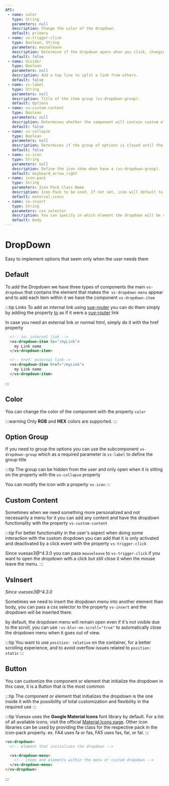 ```yaml
---
API:
 - name: color
   type: String
   parameters: null
   description: Change the color of the dropdown.
   default: primary
 - name: vs-trigger-click
   type: Boolean, String
   parameters: mouseleave
   description: Determine if the dropdown opens when you click, changing the default functionality. You can pass "mouseleave",  in which case the dropdown opens when you click, but closes automatically when the mouse leave the dropdown.
   default: false
 - name: divider
   type: Boolean
   parameters: null
   description: Add a top line to split a link from others.
   default: false
 - name: vs-label
   type: String
   parameters: null
   description: Title of the item group (vs-dropdown-group).
   default: Options
 - name: vs-custom-content
   type: Boolean
   parameters: null
   description: Determines whether the component will contain custom elements.
   default: false
 - name: vs-collapse
   type: Boolean
   parameters: null
   description: Determines if the group of options is closed until the user poses in the title (vs-dropdown-group).
   default: false
 - name: vs-icon
   type: String
   parameters: null
   description: Define the icon show when have a (vs-dropdown-group).
   default: keyboard_arrow_right
 - name: icon-pack
   type: String
   parameters: Icon Pack Class Name
   description: Icon Pack to be used. If not set, icon will default to Material Icons. ex. FA4 uses fa or fas, FA5 uses fas, far, or fal.
   default: material-icons
 - name: vs-insert
   type: String
   parameters: css selector
   description: You can specify in which element the dropdown will be created, with a selector
   default: body
---
```


# DropDown

<box header>

  Easy to implement options that seem only when the user needs them

</box>

<box>

## Default

To add the Dropdown we have three types of components the main `vs-dropdown` that contains the element that makes the` vs-dropdown-menu` appear and to add each item within it we have the component `vs-dropdown-item`

:::tip Links
  To add an internal link using [vue-router](https://router.vuejs.org/) you can do them simply by adding the property [to](https://router.vuejs.org/api/#to) as if it were a [vue-router](https://router.vuejs.org/) link

  In case you need an external link or normal html, simply do it with the href property

  ```html
    <!-- to: internal link -->
    <vs-dropdown-item to="/myLink">
      my Link name
    </vs-dropdown-item>

    <!-- href: external link-->
    <vs-dropdown-item href="/myLink">
      my Link name
    </vs-dropdown-item>
  ```
:::

<vuecode md>
<template #demo>
<div>
  <Demos-DropDown-Default />
</div>
</template>
<template #code>

```html
<template lang="html">
  <div class="examplex">

    <vs-dropdown >
      <a class="a-icon" href="#">
        Dropdown hover
        <vs-icon class="" icon="expand_more"></vs-icon>
      </a>

      <vs-dropdown-menu>
        <vs-dropdown-item>
          Option 1
        </vs-dropdown-item>
        <vs-dropdown-item>
          Option 2
        </vs-dropdown-item>
        <vs-dropdown-item divider>
          Option 3
        </vs-dropdown-item>
      </vs-dropdown-menu>
    </vs-dropdown>

    <vs-dropdown >
      <a class="a-icon" href.prevent>
        Dropdown Option Disabled
        <vs-icon class="" icon="expand_more"></vs-icon>
      </a>

      <vs-dropdown-menu>
        <vs-dropdown-item>
          Option 1
        </vs-dropdown-item>
        <vs-dropdown-item disabled>
          Option 2
        </vs-dropdown-item >
        <vs-dropdown-item disabled divider>
          Option 3
        </vs-dropdown-item>
      </vs-dropdown-menu>
    </vs-dropdown>
  </div>
</template>

<script>
export default {
}
</script>

<style lang="stylus">
.examplex
  display: flex;
  align-items: center;
  justify-content: center;
  .a-icon
    outline: none;
    text-decoration: none !important;
    display: flex;
    align-items: center;
    justify-content: center;
    i
      font-size: 18px;
</style>
```

</template>
</vuecode>
</box>


<box>

## Color

You can change the color of the component with the property `color`

:::warning
  Only **RGB** and **HEX** colors are supported.
:::

<vuecode md>
<template #demo>
<div>
  <Demos-DropDown-Color />
</div>
</template>
<template #code>

```html
<template lang="html">
  <div class="examplex">

    <input type="color" v-model="colorx">

    <vs-dropdown :color="colorx">
      <a class="a-icon" href="#">
        Dropdown hover
        <vs-icon class="" icon="expand_more"></vs-icon>
      </a>

      <vs-dropdown-menu>
        <vs-dropdown-item>
          option 1
        </vs-dropdown-item>
        <vs-dropdown-item>
          option 2
        </vs-dropdown-item>
        <vs-dropdown-item divider>
          option 3
        </vs-dropdown-item>
      </vs-dropdown-menu>
    </vs-dropdown>
  </div>
</template>

<script>
export default {
  data:()=>({
    colorx:'#c80948'
  }),
}
</script>

<style lang="stylus">
.examplex
  display: flex;
  align-items: center;
  justify-content: center;
  input[type="color"]
    border: 0px;
    width: 30px;
    height: 30px;
    display: block;
  .a-icon
    outline: none;
    text-decoration: none !important;
    display: flex;
    align-items: center;
    justify-content: center;
    i
      font-size: 18px;
</style>
```

</template>
</vuecode>
</box>

<box>

## Option Group

If you need to group the options you can use the subcomponent `vs-dropdown-group` which as a required parameter is `vs-label` to define the group title

:::tip
  The group can be hidden from the user and only open when it is sitting on the property with the `vs-collapse` property

  You can modify the icon with a property `vs-icon`
:::

<vuecode md>
<template #demo>
<div>
  <Demos-DropDown-Group />
</div>
</template>
<template #code>

```html
<template lang="html">
  <div class="examplex">
    <vs-dropdown>
      <a class="a-icon" href.prevent>
        Dropdown Option Group
        <vs-icon class="" icon="expand_more"></vs-icon>
      </a>

      <vs-dropdown-menu>
        <vs-dropdown-item>
          Option 1
        </vs-dropdown-item>
        <vs-dropdown-item>
          Option 2
        </vs-dropdown-item>
        <vs-dropdown-group>
          <vs-dropdown-item>
            Option 1
          </vs-dropdown-item>
          <vs-dropdown-item>
            Option 2
          </vs-dropdown-item>

          <vs-dropdown-group>
            <vs-dropdown-item>
              sub Options 1
            </vs-dropdown-item>
            <vs-dropdown-item>
              sub Options 2
            </vs-dropdown-item>
          </vs-dropdown-group>

        </vs-dropdown-group>
        <vs-dropdown-item divider>
          Option 3
        </vs-dropdown-item>
      </vs-dropdown-menu>
    </vs-dropdown>

    <vs-dropdown  >
      <a class="a-icon" href.prevent>
        Dropdown Group Collapse
        <vs-icon class="" icon="expand_more"></vs-icon>
      </a>

      <vs-dropdown-menu>
        <vs-dropdown-item to="/components/">
          Option 1
        </vs-dropdown-item>
        <vs-dropdown-item>
          Option 2
        </vs-dropdown-item>

        <vs-dropdown-group vs-collapse vs-label="Group Collapse" vs-icon="add">
          <vs-dropdown-item>
            Option Collapse 1
          </vs-dropdown-item>
          <vs-dropdown-item >
           Option Collapse 2
          </vs-dropdown-item>
          <vs-dropdown-group>
            <vs-dropdown-item>
              Sub Options 1
            </vs-dropdown-item>
            <vs-dropdown-item>
              Sub Options 2
            </vs-dropdown-item>

            <vs-dropdown-group vs-collapse>
              <vs-dropdown-item vs-label="Sub Collapse">
                Sub Collapse 1
              </vs-dropdown-item>
              <vs-dropdown-item>
                Sub Collapse 2
              </vs-dropdown-item>
            </vs-dropdown-group>

          </vs-dropdown-group>
        </vs-dropdown-group>

        <vs-dropdown-item divider>
          Option 3
        </vs-dropdown-item>
      </vs-dropdown-menu>
    </vs-dropdown>
  </div>
</template>

<script>
export default {
}
</script>

<style lang="stylus">
.examplex
  display: flex;
  align-items: center;
  justify-content: center;
  .a-icon
    outline: none;
    text-decoration: none !important;
    display: flex;
    align-items: center;
    justify-content: center;
    i
      font-size: 18px;
</style>

```

</template>
</vuecode>
</box>

<box>

## Custom Content

Sometimes when we need something more personalized and not necessarily a menu for it you can add any content and have the dropdown functionality with the property `vs-custom-content`

:::tip
  For better functionality in the user's aspect when doing some interaction with the custom dropdown you can add that it is only activated and deactivated by a click event with the property `vs-trigger-click`

  Since vuesax3@^4.3.0 you can pass `mouseleave` to `vs-trigger-click` if you want to open the dropdown with a click but still close it when the mouse leave the menu.
:::


<vuecode md>
<template #demo>
<div>
  <Demos-DropDown-Custom />
</div>
</template>
<template #code>

```html
<template lang="html">
  <div class="examplex">

    <vs-dropdown vs-custom-content vs-trigger-click="mouseleave">
      <a class="a-icon" href.prevent>
        Click me open login
        <vs-icon class="" icon="expand_more"></vs-icon>
      </a>

      <vs-dropdown-menu class="loginx">
        <h3>Login</h3>
        <p>Welcome to vuesax, add your data to enter</p>


        <vs-input
    :valid.sync="valid.email"
    success-text="Correo Valido"
    danger-text="The email does not meet the requirements"
    type="email" label-placeholder="Email" v-model="value1"/>

    <vs-input
        :valid.sync="valid.password"
        success-text="Password Valida"
        danger-text="The password must have at least 8 characters, 1 number, 1 special character"
        type="password"
        label-placeholder="Password" v-model="value2"/>

        <vs-button width="100%" color="success" type="gradient">Login</vs-button>
      </vs-dropdown-menu>
    </vs-dropdown>
  </div>
</template>

<script>
export default {
  data:()=>({
    value1:'',
    value2:'',
    valid:{
      email:false,
      password:false,
    }
  }),
  methods:{
    logx(){
      console.log("click");
    }
  }
}
</script>

<style lang="stylus">
.examplex
  display: flex;
  align-items: center;
  justify-content: center;
  .a-icon
    outline: none;
    text-decoration: none !important;
    display: flex;
    align-items: center;
    justify-content: center;
    i
      font-size: 18px;
.vs-dropdown-menu
  .con-input
    margin-bottom: 20px;
.loginx
  h3
    color: rgba(0, 0, 0, 0.5);
    text-align: center;
    border-bottom: 1px solid rgba(0, 0, 0, 0.1);
    padding-bottom: 5px;
  p
    max-width: 200px;
    font-size: 11px;
    padding: 5px;
</style>
```

</template>
</vuecode>
</box>


<box class="vs-insert-box">

## VsInsert
<i>Since vuesax3@^4.3.0</i>

Sometimes we need to insert the dropdown menu into another element than body, you can pass a css selector to the property `vs-insert` and the dropdown will be inserted there.

by default, the dropdown menu will remain open even if it's not visible due to the scroll, you can use `:vs-blur-on-scroll="true"` to automatically close the dropdown menu when it goes out of view.

:::tip
  You want to use `position: relative` on the container, for a better scrolling experience, and to avoid overflow issues related to `position: static`
:::

<vuecode md>
<template #demo>
<div>
  <Demos-DropDown-VsInsert />
</div>
</template>
<template #code>

```html
<template>
  <div class="examplex" style="flex-direction: column;">
    <div id="vs-insert-container">
      <div id="vs-insert">
        <div class="examplex" style="height:200px;">
          <vs-button class="btnx withDropdown" type="filled">Dropdown</vs-button>
          <vs-dropdown vs-trigger-click vs-insert="#vs-insert-container" :vs-blur-on-scroll="true">
            <vs-button class="btn-drop" type="filled" icon="expand_more"></vs-button>
            <!-- <a href="#">Hola mundo</a> -->

            <vs-dropdown-menu>
              <vs-dropdown-item>
                option 1
              </vs-dropdown-item>
              <vs-dropdown-item>
                option 2
              </vs-dropdown-item>
              <vs-dropdown-group>
                <vs-dropdown-item>
                  option 1
                </vs-dropdown-item>
                <vs-dropdown-item>
                  option 2
                </vs-dropdown-item>

              </vs-dropdown-group>
              <vs-dropdown-item divider>
                option 3
              </vs-dropdown-item>
            </vs-dropdown-menu>
          </vs-dropdown>
        </div>
        <div class="examplex" style="height:200px;">
          <vs-button class="btnx withDropdown" type="filled" color="success">Dropdown</vs-button>
          <vs-dropdown vs-trigger-click vs-insert="#vs-insert-container" :vs-blur-on-scroll="true">
            <vs-button class="btn-drop" type="filled" icon="expand_more" color="success"></vs-button>
            <!-- <a href="#">Hola mundo</a> -->

            <vs-dropdown-menu>
              <vs-dropdown-item>
                option 1
              </vs-dropdown-item>
              <vs-dropdown-item>
                option 2
              </vs-dropdown-item>
              <vs-dropdown-group>
                <vs-dropdown-item>
                  option 1
                </vs-dropdown-item>
                <vs-dropdown-item>
                  option 2
                </vs-dropdown-item>

              </vs-dropdown-group>
              <vs-dropdown-item divider>
                option 3
              </vs-dropdown-item>
            </vs-dropdown-menu>
          </vs-dropdown>
        </div>
        <div class="examplex" style="height:200px;">
          <vs-button class="btnx withDropdown" type="filled" color="danger">Dropdown</vs-button>
          <vs-dropdown vs-trigger-click vs-insert="#vs-insert-container" :vs-blur-on-scroll="true">
            <vs-button class="btn-drop" type="filled" icon="expand_more" color="danger"></vs-button>
            <!-- <a href="#">Hola mundo</a> -->

            <vs-dropdown-menu>
              <vs-dropdown-item>
                option 1
              </vs-dropdown-item>
              <vs-dropdown-item>
                option 2
              </vs-dropdown-item>
              <vs-dropdown-group>
                <vs-dropdown-item>
                  option 1
                </vs-dropdown-item>
                <vs-dropdown-item>
                  option 2
                </vs-dropdown-item>

              </vs-dropdown-group>
              <vs-dropdown-item divider>
                option 3
              </vs-dropdown-item>
            </vs-dropdown-menu>
          </vs-dropdown>
        </div>
        <div class="examplex" style="height:200px;">
          <vs-button class="btnx withDropdown" type="filled" color="warning">Dropdown</vs-button>
          <vs-dropdown vs-trigger-click vs-insert="#vs-insert-container" :vs-blur-on-scroll="true">
            <vs-button class="btn-drop" type="filled" icon="expand_more" color="warning"></vs-button>
            <!-- <a href="#">Hola mundo</a> -->

            <vs-dropdown-menu>
              <vs-dropdown-item>
                option 1
              </vs-dropdown-item>
              <vs-dropdown-item>
                option 2
              </vs-dropdown-item>
              <vs-dropdown-group>
                <vs-dropdown-item>
                  option 1
                </vs-dropdown-item>
                <vs-dropdown-item>
                  option 2
                </vs-dropdown-item>

              </vs-dropdown-group>
              <vs-dropdown-item divider>
                option 3
              </vs-dropdown-item>
            </vs-dropdown-menu>
          </vs-dropdown>
        </div>
        <div class="examplex" style="height:200px;">
          <vs-button class="btnx withDropdown" type="filled" color="dark">Dropdown</vs-button>
          <vs-dropdown vs-trigger-click vs-insert="#vs-insert-container" :vs-blur-on-scroll="true">
            <vs-button class="btn-drop" type="filled" icon="expand_more" color="dark"></vs-button>
            <!-- <a href="#">Hola mundo</a> -->

            <vs-dropdown-menu>
              <vs-dropdown-item>
                option 1
              </vs-dropdown-item>
              <vs-dropdown-item>
                option 2
              </vs-dropdown-item>
              <vs-dropdown-group>
                <vs-dropdown-item>
                  option 1
                </vs-dropdown-item>
                <vs-dropdown-item>
                  option 2
                </vs-dropdown-item>

              </vs-dropdown-group>
              <vs-dropdown-item divider>
                option 3
              </vs-dropdown-item>
            </vs-dropdown-menu>
          </vs-dropdown>
        </div>
        <div class="examplex" style="height:200px;">
          <vs-button class="btnx withDropdown" type="filled" color="rgb(134, 4, 98)">Dropdown</vs-button>
          <vs-dropdown vs-trigger-click vs-insert="#vs-insert-container" :vs-blur-on-scroll="true">
            <vs-button class="btn-drop" type="filled" icon="expand_more" color="rgb(134, 4, 98)"></vs-button>
            <!-- <a href="#">Hola mundo</a> -->

            <vs-dropdown-menu>
              <vs-dropdown-item>
                option 1
              </vs-dropdown-item>
              <vs-dropdown-item>
                option 2
              </vs-dropdown-item>
              <vs-dropdown-group>
                <vs-dropdown-item>
                  option 1
                </vs-dropdown-item>
                <vs-dropdown-item>
                  option 2
                </vs-dropdown-item>

              </vs-dropdown-group>
              <vs-dropdown-item divider>
                option 3
              </vs-dropdown-item>
            </vs-dropdown-menu>
          </vs-dropdown>
        </div>
      </div>
    </div>
  </div>
</template>

<script>
export default {}
</script>

<style lang="stylus">
.vs-insert-box .box
  overflow:visible!important;
#vs-insert-container
  position: relative;
  height: 400px;
  width: 100%;
  background-color: #fafafa;
  overflow: scroll;
  #vs-insert
    width: 100%;
.examplex
  display: flex;
  align-items: center;
  justify-content: center;
  .a-icon
    outline: none;
    text-decoration: none !important;
    display: flex;
    align-items: center;
    justify-content: center;
    i
      font-size: 18px;
</style>
```

</template>
</vuecode>
</box>


<box>

## Button

You can customize the component or element that initialize the dropdown in this case, it is a Button that is the most common

:::tip
  The component or element that initializes the dropdown is the one inside it with the possibility of total customization and flexibility in the required use
:::

:::tip
Vuesax uses the **Google Material Icons** font library by default. For a list of all available icons, visit the official [Material Icons page](https://material.io/icons/). Other icon libraries can be used by providing the class for the respective pack in the icon-pack property. ex. FA4 uses fa or fas, FA5 uses fas, far, or fal.
:::

```html
<vs-dropdown>
  <!-- element that initializes the dropdown -->

  <vs-dropdown-menu>
    <!-- items and elements within the menu or custom dropdown -->
  </vs-dropdown-menu>
</vs-dropdown>
```
:::

<vuecode md>
<template #demo>
<div>
  <Demos-DropDown-Button />
</div>
</template>
<template #code>

```html
<template lang="html">
  <div class="examplex">
    <vs-button class="btnx withDropdown" type="filled">Dropdown</vs-button>
    <vs-dropdown>
      <vs-button class="btn-drop" type="filled" icon="expand_more"></vs-button>
      <!-- <a href="#">Hola mundo</a> -->

      <vs-dropdown-menu>
        <vs-dropdown-item>
          option 1
        </vs-dropdown-item>
        <vs-dropdown-item>
          option 2
        </vs-dropdown-item>
        <vs-dropdown-group>
          <vs-dropdown-item>
            option 1
          </vs-dropdown-item>
          <vs-dropdown-item>
            option 2
          </vs-dropdown-item>

        </vs-dropdown-group>
        <vs-dropdown-item divider>
          option 3
        </vs-dropdown-item>
      </vs-dropdown-menu>
    </vs-dropdown>


    <vs-button class="btnx withDropdown" type="success-gradient">Dropdown</vs-button>
    <vs-dropdown>
      <vs-button class="btn-drop" type="success-gradient" icon="more_horiz"></vs-button>
      <!-- <a href="#">Hola mundo</a> -->

      <vs-dropdown-menu>
        <vs-dropdown-item>
          Home
        </vs-dropdown-item>
        <vs-dropdown-item>
          Contributors
        </vs-dropdown-item>
        <vs-dropdown-item divider>
          Logout
        </vs-dropdown-item>
      </vs-dropdown-menu>
    </vs-dropdown>


    <vs-button class="btnx withDropdown" type="danger-line-down">Icons</vs-button>
    <vs-dropdown>
      <vs-button class="btn-drop" type="danger-line-down" icon="mood"></vs-button>
      <!-- <a href="#">Hola mundo</a> -->

      <vs-dropdown-menu>
        <vs-dropdown-item>
          <vs-icon class="" icon="mood"></vs-icon>
        </vs-dropdown-item>
        <vs-dropdown-item>
          <vs-icon class="" icon="mood_bad"></vs-icon>
        </vs-dropdown-item>
        <vs-dropdown-item>
          <vs-icon class="" icon="sentiment_dissatisfied"></vs-icon>
        </vs-dropdown-item>
        <vs-dropdown-item>
          <vs-icon class="" icon="sentiment_satisfied"></vs-icon>
        </vs-dropdown-item>
        <vs-dropdown-item>
          <vs-icon class="" icon="sentiment_very_dissatisfied"></vs-icon>
        </vs-dropdown-item>
        <vs-dropdown-item>
          <vs-icon class="" icon="sentiment_very_satisfied"></vs-icon>
        </vs-dropdown-item>
      </vs-dropdown-menu>
    </vs-dropdown>

  </div>
</template>

<script>
export default {
}
</script>

<style lang="stylus">
.examplex
  display: flex;
  align-items: center;
  justify-content: center;
  button
    margin: 0px !important;
    &.btnx
      height: 38px!important;
      margin-left: 10px !important;
      border-radius: 5px 0px 0px 5px;
    &.btn-drop
      border-radius: 0px 5px 5px 0px;
      border-left: 1px solid rgba(255, 255, 255,.2);
</style>
```

</template>
</vuecode>
</box>
